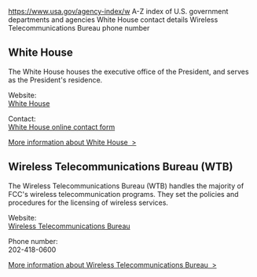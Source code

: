 

https://www.usa.gov/agency-index/w
A-Z index of U.S. government departments and agencies
White House contact details
Wireless Telecommunications Bureau phone number

White House
-----------

The White House houses the executive office of the President, and serves as the President's residence.

Website:  
[White House](http://www.whitehouse.gov/)

Contact:  
[White House online contact form](https://www.whitehouse.gov/contact/)

[More information about White House  >](https://www.usa.gov/agencies/white-house)

Wireless Telecommunications Bureau (WTB)
----------------------------------------

The Wireless Telecommunications Bureau (WTB) handles the majority of FCC's wireless telecommunication programs. They set the policies and procedures for the licensing of wireless services.

Website:  
[Wireless Telecommunications Bureau](https://www.fcc.gov/wireless-telecommunications)

Phone number:  
202-418-0600

[More information about Wireless Telecommunications Bureau  >](https://www.usa.gov/agencies/wireless-telecommunications-bureau)
